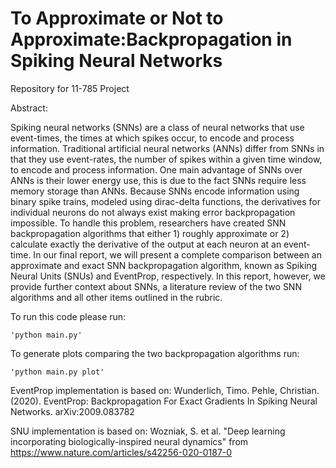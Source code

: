 # To Approximate or Not to Approximate:Backpropagation in Spiking Neural Networks
Repository for 11-785 Project

Abstract: 

Spiking neural networks (SNNs) are a class of neural networks that use event-times, the times at which spikes occur, to encode and process information. Traditional artificial neural networks (ANNs) differ from SNNs in that they use event-rates, the number of spikes within a given time window, to encode and process information. One main advantage of SNNs over ANNs is their lower energy use, this is due to the fact SNNs require less memory storage than ANNs. Because SNNs encode information using binary spike trains, modeled using dirac-delta functions, the derivatives for individual neurons do not always exist making error backpropagation impossible. To handle this problem, researchers have created SNN backpropagation algorithms that either 1) roughly approximate or 2) calculate exactly the derivative of the output at each neuron at an event-time. In our final report, we will present a complete comparison between an approximate and exact SNN backpropagation algorithm, known as Spiking Neural Units (SNUs) and EventProp, respectively. In this report, however, we provide further context about SNNs, a literature review of the two SNN algorithms and all other items outlined in the rubric.

To run this code please run:

    'python main.py'

To generate plots comparing the two backpropagation algorithms run:

    'python main.py plot'

EventProp implementation is based on:
Wunderlich, Timo. Pehle, Christian. (2020). EventProp: Backpropagation For Exact Gradients In Spiking Neural Networks. arXiv:2009.083782 

SNU implementation is based on:
Wozniak, S. et al. "Deep learning incorporating biologically-inspired neural dynamics" from https://www.nature.com/articles/s42256-020-0187-0
